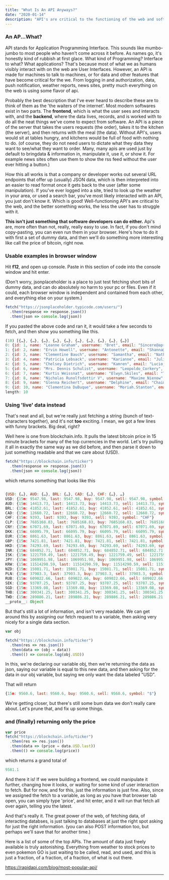 ```yaml
---
title: "What Is An API Anyways?"
date: "2020-01-14"
description: "API's are critical to the functioning of the web and software all over the globe. Here we discuss what they are, what they do, and how to use them."
---
```


### An AP...What?

API stands for Application Programming Interface. This sounds like mumbo-jumbo to most people who haven't come across it before. As names go, it's honestly kind of rubbish at first glace. What kind of Programming? Interface to what? What applications? That's because most of what we as humans visibly interact with on the web are User Interfaces. However, an API is made for machines to talk to machines, or for data and other features that have become critical for the we. From logging in and authorization, data, push notification, weather reports, news sites, pretty much everything on the web is using some flavor of api.

Probably the best description that I've ever heard to describe these are to think of them as the 'the waiters of the internet'. Most modern softwares exist in two parts. The **frontend**, which is what the user sees and interacts with, and the **backend**, where the data lives, records, and is worked with to do all the neat things we've come to expect from software. An API is a piece of the server that takes the users requests (the order), takes it to the kitchen (the server), and then returns with the meal (the data). Without API's, users would sit at tables hungry, and kitchens would be full of food with nothing to do. (of course, they do not need users to dictate what they data they want to see/what they want to order. Many, many apis are used just by default to bringdata & information in, manipulate it, use it, or show it. For example news sites often use them to show the rss feed without the user ever hitting a button.)

How this all works is that a company or developer works out several URL endpoints that offer up (usually) JSON data, which is then interpreted into an easier to read format once it gets back to the user (after some manipulation). If you've ever logged into a site, tried to look up the weather in your area, or used a search bar, you've most likely interacted with an API, you just don't know it. Which is good! Well-functioning API's are critical to the web, and the better something works, the less the user has to struggle with it.

**This isn't just something that software developers can do either.** Api's are, more often than not, really, really easy to use. In fact, if you don't mind copy-pasting, you can even run them in your browser. Here's how to do it with first a set of dummy data, and then we'll do something more interesting like call the price of bitcoin, right now.

### Usable examples in browser window

Hit **f12**, and open up console. Paste in this section of code into the console window and hit enter.

(Don't worry, jsonplaceholder is a place to just test fetching short bits of dummy data, and can do absolutely no harm to your pc or files. Even if it could, each browser window is independent and contained from each other, and everything else on your system.)

```js
fetch("https://jsonplaceholder.typicode.com/users/")
  .then(response => response.json())
  .then(json => console.log(json))
```

If you pasted the above code and ran it, it would take a few seconds to fetch, and then show you something like this.

```js
(10) [{…}, {…}, {…}, {…}, {…}, {…}, {…}, {…}, {…}, {…}]
0: {id: 1, name: "Leanne Graham", username: "Bret", email: "Sincere@april.biz", address: {…}, …}
1: {id: 2, name: "Ervin Howell", username: "Antonette", email: "Shanna@melissa.tv", address: {…}, …}
2: {id: 3, name: "Clementine Bauch", username: "Samantha", email: "Nathan@yesenia.net", address: {…}, …}
3: {id: 4, name: "Patricia Lebsack", username: "Karianne", email: "Julianne.OConner@kory.org", address: {…}, …}
4: {id: 5, name: "Chelsey Dietrich", username: "Kamren", email: "Lucio_Hettinger@annie.ca", address: {…}, …}
5: {id: 6, name: "Mrs. Dennis Schulist", username: "Leopoldo_Corkery", email: "Karley_Dach@jasper.info", address: {…}, …}
6: {id: 7, name: "Kurtis Weissnat", username: "Elwyn.Skiles", email: "Telly.Hoeger@billy.biz", address: {…}, …}
7: {id: 8, name: "Nicholas Runolfsdottir V", username: "Maxime_Nienow", email: "Sherwood@rosamond.me", address: {…}, …}
8: {id: 9, name: "Glenna Reichert", username: "Delphine", email: "Chaim_McDermott@dana.io", address: {…}, …}
9: {id: 10, name: "Clementina DuBuque", username: "Moriah.Stanton", email: "Rey.Padberg@karina.biz", address: {…}, …}
length: 10
```

### Using 'live' data instead

That's neat and all, but we're really just fetching a string (bunch of text-characters together), and it's not **too** exciting. I mean, we got a few lines with funny brackets. Big deal, right?

Well here is one from blockchain.info. It pulls the latest bitcoin price in 15 minute brackets for many of the top currencies in the world. Let's try pulling it all in exactly the same way as we did before, and then parse it down to just something readable and that we care about (USD).

```js
fetch("https://blockchain.info/ticker")
  .then(response => response.json())
  .then(json => console.log(json))
```

which returns something that looks like this

```js

{USD: {…}, AUD: {…}, BRL: {…}, CAD: {…}, CHF: {…}, …}
USD: {15m: 9547.98, last: 9547.98, buy: 9547.98, sell: 9547.98, symbol: "$"}
AUD: {15m: 14413.73, last: 14413.73, buy: 14413.73, sell: 14413.73, symbol: "$"}
BRL: {15m: 41852.61, last: 41852.61, buy: 41852.61, sell: 41852.61, symbol: "R$"}
CAD: {15m: 12660.72, last: 12660.72, buy: 12660.72, sell: 12660.72, symbol: "$"}
CHF: {15m: 9393, last: 9393, buy: 9393, sell: 9393, symbol: "CHF"}
CLP: {15m: 7685168.83, last: 7685168.83, buy: 7685168.83, sell: 7685168.83, symbol: "$"}
CNY: {15m: 67071.69, last: 67071.69, buy: 67071.69, sell: 67071.69, symbol: "¥"}
DKK: {15m: 66095.79, last: 66095.79, buy: 66095.79, sell: 66095.79, symbol: "kr"}
EUR: {15m: 8861.63, last: 8861.63, buy: 8861.63, sell: 8861.63, symbol: "€"}
GBP: {15m: 7421.81, last: 7421.81, buy: 7421.81, sell: 7421.81, symbol: "£"}
HKD: {15m: 74293.69, last: 74293.69, buy: 74293.69, sell: 74293.69, symbol: "$"}
INR: {15m: 684852.71, last: 684852.71, buy: 684852.71, sell: 684852.71, symbol: "₹"}
ISK: {15m: 1221759.49, last: 1221759.49, buy: 1221759.49, sell: 1221759.49, symbol: "kr"}
JPY: {15m: 1069951.98, last: 1069951.98, buy: 1069951.98, sell: 1069951.98, symbol: "¥"}
KRW: {15m: 11514290.59, last: 11514290.59, buy: 11514290.59, sell: 11514290.59, symbol: "₩"}
NZD: {15m: 15081.71, last: 15081.71, buy: 15081.71, sell: 15081.71, symbol: "$"}
PLN: {15m: 37903.3, last: 37903.3, buy: 37903.3, sell: 37903.3, symbol: "zł"}
RUB: {15m: 609022.66, last: 609022.66, buy: 609022.66, sell: 609022.66, symbol: "RUB"}
SEK: {15m: 93787.25, last: 93787.25, buy: 93787.25, sell: 93787.25, symbol: "kr"}
SGD: {15m: 13369.08, last: 13369.08, buy: 13369.08, sell: 13369.08, symbol: "$"}
THB: {15m: 300341.25, last: 300341.25, buy: 300341.25, sell: 300341.25, symbol: "฿"}
TWD: {15m: 289886.21, last: 289886.21, buy: 289886.21, sell: 289886.21, symbol: "NT$"}
__proto__: Object
```

But that's still a lot of information, and isn't very readable. We can get around this by assigning our fetch request to a variable, then asking very nicely for a single data section.

```js
var obj

fetch("https://blockchain.info/ticker")
  .then(res => res.json())
  .then(data => (obj = data))
  .then(() => console.log(obj.USD))
```

In this, we're declaring our variable obj, then we're returning the data as json, saying our variable is equal to this new data, and then asking for the data in our obj variable, but saying we only want the data labeled "USD".

That will return

```js
{15m: 9560.6, last: 9560.6, buy: 9560.6, sell: 9560.6, symbol: "$"}
```

We're getting closer, but there's still some bum data we don't really care about. Let's prune that, and fix up some things.

### and (finally) returning only the price

```js
var price
fetch("https://blockchain.info/ticker")
  .then(res => res.json())
  .then(data => (price = data.USD.last))
  .then(() => console.log(price))
```

which returns a grand total of

```js
9581.1
```

And there it is! If we were building a frontend, we could manipulate it further, changing how it looks, or waiting for some kind of user interaction to fetch. But for now, and for this, just the information is just fine. Also, since we assigned the fetch to a variable, as long as you have that browser tab open, you can simply type 'price', and hit enter, and it will run that fetch all over again, telling you the latest.

And that's really it. The great power of the web, of fetching data, of interacting databses, is just talking to databases at just the right spot asking for just the right information. (you can also POST information too, but perhaps we'll save that for another time.)

Here is a list of some of the top APIs. The amount of data just freely available is truly astonishing. Everything from weather to stock prices to even pokemon GO is just waiting to be called, read, and used, and this is just a fraction, of a fraction, of a fraction, of what is out there.

https://rapidapi.com/blog/most-popular-api/

---

